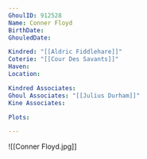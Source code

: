 ```yaml
---
GhoulID: 912528
Name: Conner Floyd
BirthDate: 
GhouledDate: 

Kindred: "[[Aldric Fiddlehare]]"
Coterie: "[[Cour Des Savants]]"
Haven: 
Location: 

Kindred Associates: 
Ghoul Associates: "[[Julius Durham]]"
Kine Associates: 

Plots: 

---
```


![[Conner Floyd.jpg]]